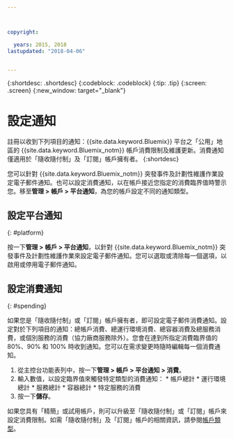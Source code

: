 ```yaml
---



copyright:

  years: 2015, 2018
lastupdated: "2018-04-06"


---
```


{:shortdesc: .shortdesc}
{:codeblock: .codeblock}
{:tip: .tip}
{:screen: .screen}
{:new_window: target="_blank"}

# 設定通知
註冊以收到下列項目的通知：{{site.data.keyword.Bluemix}} 平台之「公用」地區的 {{site.data.keyword.Bluemix_notm}} 帳戶消費限制及維護更新。消費通知僅適用於「隨收隨付制」及「訂閱」帳戶擁有者。
{:shortdesc}

您可以針對 {{site.data.keyword.Bluemix_notm}} 突發事件及計劃性維護作業設定電子郵件通知。也可以設定消費通知，以在帳戶接近您指定的消費臨界值時警示您。移至**管理 > 帳戶 > 平台通知**，為您的帳戶設定不同的通知類型。

## 設定平台通知
{: #platform}

按一下**管理 > 帳戶 > 平台通知**，以針對 {{site.data.keyword.Bluemix_notm}} 突發事件及計劃性維護作業來設定電子郵件通知。您可以選取或清除每一個選項，以啟用或停用電子郵件通知。

## 設定消費通知
{: #spending}

如果您是「隨收隨付制」或「訂閱」帳戶擁有者，即可設定電子郵件消費通知。設定對於下列項目的通知：總帳戶消費、總運行環境消費、總容器消費及總服務消費，或個別服務的消費（協力廠商服務除外）。您會在達到所指定消費臨界值的 80%、90% 和 100% 時收到通知。您可以在需求變更時隨時編輯每一個消費通知。

  1. 從主控台功能表列中，按一下**管理 > 帳戶 > 平台通知 > 消費**。
  2. 輸入數值，以設定臨界值來觸發特定類型的消費通知：
    * 帳戶總計
    * 運行環境總計
    * 服務總計
    * 容器總計
    * 特定服務的消費
  3. 按一下**儲存**。
  
如果您具有「精簡」或試用帳戶，則可以升級至「隨收隨付制」或「訂閱」帳戶來設定消費限制。如需「隨收隨付制」及「訂閱」帳戶的相關資訊，請參閱[帳戶類型](/docs/account/index.html#accounts)。
